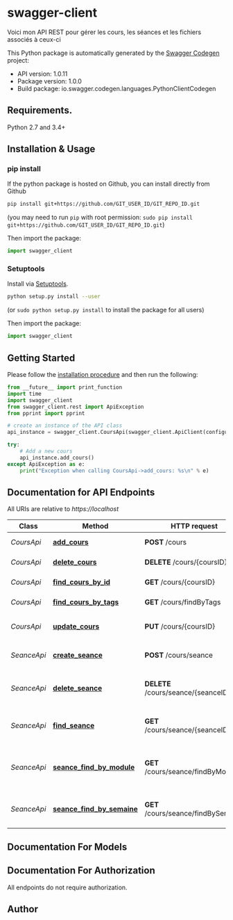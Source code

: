 # swagger-client
Voici mon API REST pour gérer les cours, les séances et les fichiers associés à ceux-ci

This Python package is automatically generated by the [Swagger Codegen](https://github.com/swagger-api/swagger-codegen) project:

- API version: 1.0.11
- Package version: 1.0.0
- Build package: io.swagger.codegen.languages.PythonClientCodegen

## Requirements.

Python 2.7 and 3.4+

## Installation & Usage
### pip install

If the python package is hosted on Github, you can install directly from Github

```sh
pip install git+https://github.com/GIT_USER_ID/GIT_REPO_ID.git
```
(you may need to run `pip` with root permission: `sudo pip install git+https://github.com/GIT_USER_ID/GIT_REPO_ID.git`)

Then import the package:
```python
import swagger_client 
```

### Setuptools

Install via [Setuptools](http://pypi.python.org/pypi/setuptools).

```sh
python setup.py install --user
```
(or `sudo python setup.py install` to install the package for all users)

Then import the package:
```python
import swagger_client
```

## Getting Started

Please follow the [installation procedure](#installation--usage) and then run the following:

```python
from __future__ import print_function
import time
import swagger_client
from swagger_client.rest import ApiException
from pprint import pprint

# create an instance of the API class
api_instance = swagger_client.CoursApi(swagger_client.ApiClient(configuration))

try:
    # Add a new cours
    api_instance.add_cours()
except ApiException as e:
    print("Exception when calling CoursApi->add_cours: %s\n" % e)

```

## Documentation for API Endpoints

All URIs are relative to *https://localhost*

Class | Method | HTTP request | Description
------------ | ------------- | ------------- | -------------
*CoursApi* | [**add_cours**](docs/CoursApi.md#add_cours) | **POST** /cours | Add a new cours
*CoursApi* | [**delete_cours**](docs/CoursApi.md#delete_cours) | **DELETE** /cours/{coursID} | Delete cours
*CoursApi* | [**find_cours_by_id**](docs/CoursApi.md#find_cours_by_id) | **GET** /cours/{coursID} | Finds cours by ID
*CoursApi* | [**find_cours_by_tags**](docs/CoursApi.md#find_cours_by_tags) | **GET** /cours/findByTags | Finds cours by tags
*CoursApi* | [**update_cours**](docs/CoursApi.md#update_cours) | **PUT** /cours/{coursID} | Modification d&#39;un cours existant
*SeanceApi* | [**create_seance**](docs/SeanceApi.md#create_seance) | **POST** /cours/seance | création d&#39;une seance
*SeanceApi* | [**delete_seance**](docs/SeanceApi.md#delete_seance) | **DELETE** /cours/seance/{seanceID} | Suppression d&#39;une seance d&#39;un cours
*SeanceApi* | [**find_seance**](docs/SeanceApi.md#find_seance) | **GET** /cours/seance/{seanceID} | Trouver une seance selon ID spécifique
*SeanceApi* | [**seance_find_by_module**](docs/SeanceApi.md#seance_find_by_module) | **GET** /cours/seance/findByModule | Trouver la séance selon un module spécifique
*SeanceApi* | [**seance_find_by_semaine**](docs/SeanceApi.md#seance_find_by_semaine) | **GET** /cours/seance/findBySemaine | Trouver la séance selon une semaine


## Documentation For Models



## Documentation For Authorization

 All endpoints do not require authorization.


## Author



